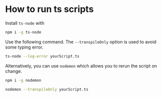 # How to run ts scripts

Install `ts-node` with

```bash
npm i -g ts-node
```

Use the following command. The `--transpileOnly` option is used to avoid some typing error.

```bash
ts-node --log-error yourScript.ts
```

Alternatively, you can use `nodemon` which allows you to rerun the script on change.

```bash
npm i -g nodemon
```

```bash
nodemon --transpileOnly yourScript.ts
```

